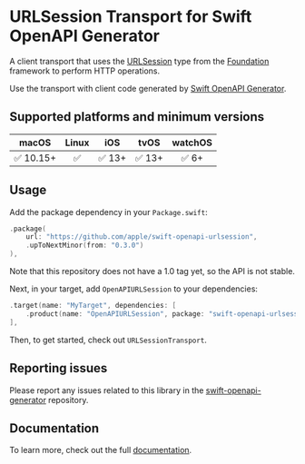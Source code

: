 # URLSession Transport for Swift OpenAPI Generator

A client transport that uses the [URLSession](https://developer.apple.com/documentation/foundation/urlsession) type from the [Foundation](https://developer.apple.com/documentation/foundation) framework to perform HTTP operations.

Use the transport with client code generated by [Swift OpenAPI Generator](https://github.com/apple/swift-openapi-generator).

## Supported platforms and minimum versions
 | macOS | Linux | iOS | tvOS | watchOS |
 | :-: | :-: | :-: | :-: | :-: |
 | ✅ 10.15+  | ✅     | ✅ 13+ | ✅ 13+ | ✅ 6+ |

## Usage

Add the package dependency in your `Package.swift`:

```swift
.package(
    url: "https://github.com/apple/swift-openapi-urlsession",
    .upToNextMinor(from: "0.3.0")
),
```

Note that this repository does not have a 1.0 tag yet, so the API is not stable.

Next, in your target, add `OpenAPIURLSession` to your dependencies:

```swift
.target(name: "MyTarget", dependencies: [
    .product(name: "OpenAPIURLSession", package: "swift-openapi-urlsession"),
],
```

Then, to get started, check out `URLSessionTransport`.

## Reporting issues

Please report any issues related to this library in the
[swift-openapi-generator](https://github.com/apple/swift-openapi-generator/issues)
repository.

## Documentation

To learn more, check out the full [documentation](https://swiftpackageindex.com/apple/swift-openapi-urlsession/documentation).

